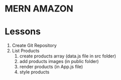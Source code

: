 # MERN AMAZON

# Lessons

1. Create Git Repository
2. List Products
   1. create products array (data.js file in src folder)
   2. add products images (in public folder)
   3. render products (in App.js file)
   4. style products
